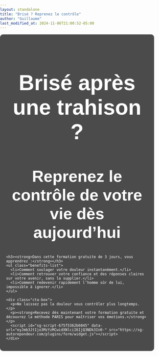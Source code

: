 ```yaml
---
layout: standalone
title: "Brisé ? Reprenez le contrôle"
author: "Guillaume"
last_modified_at: 2024-11-06T21:00:52-05:00
---
```


<head>
  <meta charset="UTF-8">
  <meta name="viewport" content="width=device-width, initial-scale=1.0">
  <title>{{ page.title }}</title>
  <style>
    body {
      margin: 0;
      padding: 0;
      font-family: Arial, sans-serif;
      background: url('/images/Brise-tes-chaines_edited.jpg') no-repeat center center fixed;
      background-size: cover;
      color: #fff;
    }
    .content-container {
      position: relative;
      max-width: 800px;
      margin: 0 auto;
      padding: 20px;
      background-color: rgba(0, 0, 0, 0.7);
      border-radius: 10px;
    }
    .title-background {
      text-align: center;
      font-size: 2.5em;
      font-weight: bold;
      margin-bottom: 20px;
    }
    .benefits-list {
      padding: 15px;
      margin: 20px 0;
      background-color: rgba(200, 240, 200, 0.9);
      border-radius: 10px;
      color: #000;
      font-size: 1.1em;
    }
    .benefits-list li {
      margin-bottom: 10px;
      list-style: none;
    }
    .benefits-list li:before {
      content: "✔";
      color: green;
      margin-right: 10px;
    }
    .cta-box {
      text-align: center;
      margin: 30px 0;
      padding: 20px;
      color: #000;
      background-color: rgba(200, 240, 200, 0.9);
      border-radius: 10px;
    }
    .cta-box button {
      font-size: 1.2em;
      color: #fff;
      background-color: #d9534f;
      border: none;
      border-radius: 5px;
      padding: 10px 20px;
      cursor: pointer;
    }
    .cta-box button:hover {
      background-color: #c9302c;
    }
    iframe {
      display: block;
      margin: 20px auto;
      border-radius: 10px;
    }
  </style>
</head>
<body>
  <div class="content-container">
    <div class="title-background">
      <h1>Brisé après une trahison ?</h1>
      <h2>Reprenez le contrôle de votre vie dès aujourd’hui</h2>
    </div>

    <h3><strong>Dans cette formation gratuite de 3 jours, vous apprendrez :</strong></h3>
    <ul class="benefits-list">
      <li>Comment soulager votre douleur instantanément.</li>
      <li>Comment retrouver votre confiance et des réponses claires sur votre avenir, sans la supplier.</li>
      <li>Comment redevenir rapidement l’homme sûr de lui, impossible à ignorer.</li>
    </ul>

    <div class="cta-box">
      <p>Ne laissez pas la douleur vous contrôler plus longtemps.</p>
      <p><strong>Recevez dès maintenant votre formation gratuite et découvrez la méthode PARIS pour maîtriser vos émotions.</strong></p>
      <script id="sg-script-675f5362b6045" data-url="eyJmb3JtIjo3MzYzMCwidXNlciI6IjQ3NDk3In0-" src="https://sg-autorepondeur.com/plugins/form/widget.js"></script>
    </div>

  </div>
</body>
